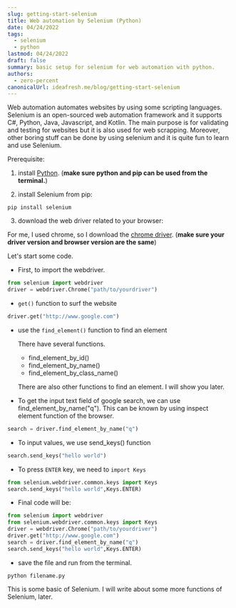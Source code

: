 ```yaml
---
slug: getting-start-selenium
title: Web automation by Selenium (Python)
date: 04/24/2022
tags:
  - selenium
  - python
lastmod: 04/24/2022
draft: false
summary: basic setup for selenium for web automation with python.
authors:
  - zero-percent
canonicalUrl: ideafresh.me/blog/getting-start-selenium
---
```

Web automation automates websites by using some scripting languages. Selenium is an open-sourced web automation framework and it supports C#, Python, Java, Javascript, and Kotlin. The main purpose is for validating and testing for websites but it is also used for web scrapping. Moreover, other boring stuff can be done by using selenium and it is quite fun to learn and use Selenium.

Prerequisite:

1. install [Python](https://www.python.org/downloads/).
(**make sure python and pip can be used from the terminal.**)

2. install Selenium from pip:
```
pip install selenium
```

3. download the web driver related to your browser:

For me, I used chrome, so I download the [chrome driver](https://chromedriver.chromium.org/downloads).
  (**make sure your driver version and browser version are the same**)

Let's start some code.

- First, to import the webdriver.

```py:automation.py
from selenium import webdriver
driver = webdriver.Chrome("path/to/yourdriver")
```

- `get()` function to surf the website
```py:automation.py
driver.get("http://www.google.com")
```

- use the `find_element()` function to find an element

  There have several functions.
  - find_element_by_id()
  - find_element_by_name()
  - find_element_by_class_name()

  There are also other functions to find an element. I will show you later.

- To get the input text field of google search, we can use find_element_by_name("q"). This can be known by using inspect element function of the browser.
```py:automation.py
search = driver.find_element_by_name("q")
```

- To input values, we use send_keys() function
```py:automation.py
search.send_keys("hello world")
```
- To press `ENTER` key, we need to `import Keys`
```py:automation.py
from selenium.webdriver.common.keys import Keys
search.send_keys("hello world",Keys.ENTER)
```

- Final code will be:
```py:automation.py
from selenium import webdriver
from selenium.webdriver.common.keys import Keys
driver = webdriver.Chrome("path/to/yourdriver")
driver.get("http://www.google.com")
search = driver.find_element_by_name("q")
search.send_keys("hello world",Keys.ENTER)
```

- save the file and run from the terminal.
```
python filename.py
```

This is some basic of Selenium. I will write about some more functions of Selenium, later.
